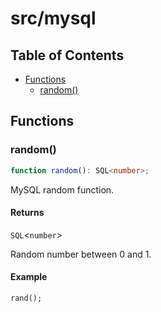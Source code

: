 # src/mysql

## Table of Contents

- [Functions](#functions)
  - [random()](#random)

## Functions

<a id="random" name="random" />

### random()

```ts
function random(): SQL<number>;
```

MySQL random function.

#### Returns

`SQL`\<`number`>

Random number between 0 and 1.

#### Example

```sql
rand();
```
